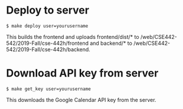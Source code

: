 # Deploy to server

```console
$ make deploy user=yourusername
```

This builds the frontend and uploads frontend/dist/* to /web/CSE442-542/2019-Fall/cse-442h/frontend and backend/* to /web/CSE442-542/2019-Fall/cse-442h/backend. 

# Download API key from server

```console
$ make get_key user=yourusername
```

This downloads the Google Calendar API key from the server. 
